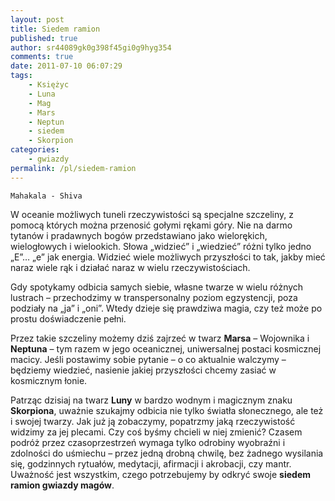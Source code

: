 ```yaml
---
layout: post
title: Siedem ramion
published: true
author: sr44089gk0g398f45gi0g9hyg354
comments: true
date: 2011-07-10 06:07:29
tags:
    - Księżyc
    - Luna
    - Mag
    - Mars
    - Neptun
    - siedem
    - Skorpion
categories:
    - gwiazdy
permalink: /pl/siedem-ramion
---
```




  
  
  
    Mahakala - Shiva
  


W oceanie możliwych tuneli rzeczywistości są specjalne szczeliny, z pomocą których można przenosić gołymi rękami góry. Nie na darmo tytanów i pradawnych bogów przedstawiano jako wielorękich, wielogłowych i wielookich. Słowa &#8222;widzieć&#8221; i &#8222;wiedzieć&#8221; różni tylko jedno &#8222;E&#8221;&#8230; &#8222;e&#8221; jak energia. Widzieć wiele możliwych przyszłości to tak, jakby mieć naraz wiele rąk i działać naraz w wielu rzeczywistościach.

Gdy spotykamy odbicia samych siebie, własne twarze w wielu różnych lustrach &#8211; przechodzimy w transpersonalny poziom egzystencji, poza podziały na &#8222;ja&#8221; i &#8222;oni&#8221;. Wtedy dzieje się prawdziwa magia, czy też może po prostu doświadczenie pełni.

Przez takie szczeliny możemy dziś zajrzeć w twarz **Marsa** &#8211; Wojownika i **Neptuna** &#8211; tym razem w jego oceanicznej, uniwersalnej postaci kosmicznej macicy. Jeśli postawimy sobie pytanie &#8211; o co aktualnie walczymy &#8211; będziemy wiedzieć, nasienie jakiej przyszłości chcemy zasiać w kosmicznym łonie.

Patrząc dzisiaj na twarz **Luny** w bardzo wodnym i magicznym znaku **Skorpiona**, uważnie szukajmy odbicia nie tylko światła słonecznego, ale też i swojej twarzy. Jak już ją zobaczymy, popatrzmy jaką rzeczywistość widzimy za jej plecami. Czy coś byśmy chcieli w niej zmienić? Czasem podróż przez czasoprzestrzeń wymaga tylko odrobiny wyobraźni i zdolności do uśmiechu &#8211; przez jedną drobną chwilę, bez żadnego wysilania się, godzinnych rytuałów, medytacji, afirmacji i akrobacji, czy mantr. Uważność jest wszystkim, czego potrzebujemy by odkryć swoje **siedem ramion gwiazdy magów**.